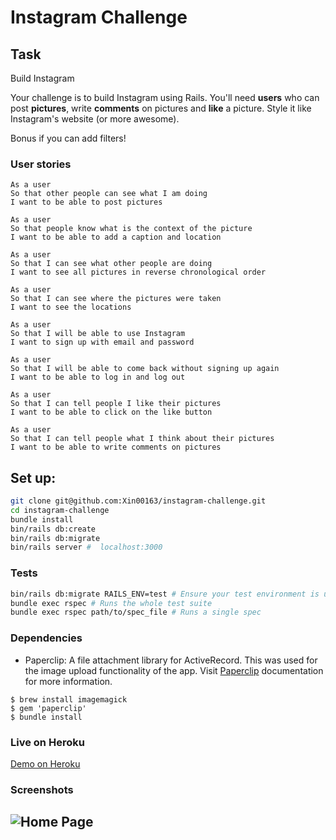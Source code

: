 Instagram Challenge
===================

## Task

Build Instagram

Your challenge is to build Instagram using Rails. You'll need **users** who can post **pictures**, write **comments** on pictures and **like** a picture. Style it like Instagram's website (or more awesome).

Bonus if you can add filters!

### User stories

```
As a user
So that other people can see what I am doing
I want to be able to post pictures

As a user
So that people know what is the context of the picture
I want to be able to add a caption and location

As a user
So that I can see what other people are doing
I want to see all pictures in reverse chronological order

As a user
So that I can see where the pictures were taken
I want to see the locations

As a user
So that I will be able to use Instagram
I want to sign up with email and password

As a user
So that I will be able to come back without signing up again
I want to be able to log in and log out

As a user
So that I can tell people I like their pictures
I want to be able to click on the like button

As a user
So that I can tell people what I think about their pictures
I want to be able to write comments on pictures

```
## Set up:

```bash
git clone git@github.com:Xin00163/instagram-challenge.git
cd instagram-challenge
bundle install
bin/rails db:create
bin/rails db:migrate
bin/rails server #  localhost:3000
```
### Tests

```bash
bin/rails db:migrate RAILS_ENV=test # Ensure your test environment is updated
bundle exec rspec # Runs the whole test suite
bundle exec rspec path/to/spec_file # Runs a single spec
```

### Dependencies

- Paperclip: A file attachment library for ActiveRecord. This was used for the image upload functionality of the app. Visit [Paperclip](https://github.com/thoughtbot/paperclip) documentation for more information.

```
$ brew install imagemagick
$ gem 'paperclip'
$ bundle install
```
### Live on Heroku
[Demo on Heroku](https://xin-instagram.herokuapp.com/users/sign_in)

### Screenshots
## ![Home Page](https://i.imgur.com/CgZgddE.png)
